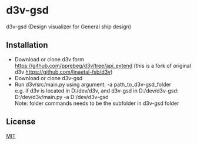 # d3v-gsd

d3v-gsd (Design visualizer for General ship design)

## Installation

- Download or clone d3v form https://github.com/pprebeg/d3v/tree/api_extend (this is a fork of original d3v https://github.com/linaetal-fsb/d3v)
- Download or clone d3v-gsd
- Run d3v/src/main.py using argument: -a path_to_d3v-gsd_folder<br>e.g. if d3v is located in D:/dev/d3v, and d3v-gsd in D:/dev/d3v-gsd: <br> D:/dev/d3v/main.py -a D:/dev/d3v-gsd\
  Note: folder commands needs to be the subfolder in d3v-gsd folder

## License
[MIT](https://choosealicense.com/licenses/mit/)
